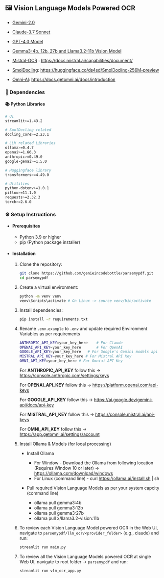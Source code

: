 ## 🖼️ Vision Language Models Powered OCR

- [Gemini-2.0](/llm_ocr/gemini/main.py) 

- [Claude-3.7 Sonnet](/llm_ocr/claude/main.py)

- [GPT-4.0 Model](/llm_ocr/gpt4/main.py)

- [Gemma3-4b, 12b, 27b and Llama3.2-11b Vision Model](/llm_ocr/ollama_models/main.py)

- [Mistral-OCR](/llm_ocr/mistral_ocr/) : https://docs.mistral.ai/capabilities/document/

- [SmolDocling](/llm_ocr/smol_docling/main.py): https://huggingface.co/ds4sd/SmolDocling-256M-preview

- [Omni-AI](/llm_ocr/omni_ai/): https://docs.getomni.ai/docs/introduction

### 🔗 Dependencies

#### 📚 Python Libraries
```bash
# UI
streamlit>=1.43.2 

# SmolDocling related
docling_core>=2.23.1

# LLM related Libraries
ollama>=0.4.7
openai>=1.66.3
anthropic>=0.49.0
google-genai>=1.5.0

# Huggingface library
transformers>=4.49.0

# Utilities
python-dotenv>=1.0.1
pillow>=11.1.0 
requests>=2.32.3
torch>=2.6.0
```

### ⚙️ Setup Instructions

- #### Prerequisites
   - Python 3.9 or higher
   - pip (Python package installer)

- #### Installation
   1. Clone the repository:
      ```bash
      git clone https://github.com/genieincodebottle/parsemypdf.git
      cd parsemypdf
      ```
   2. Create a virtual environment:
      ```bash
      python -m venv venv
      venv\Scripts\activate # On Linux -> source venv/bin/activate
      ```
   3. Install dependencies:
      ```bash
      pip install -r requirements.txt
      ```
   4. Rename `.env.example` to `.env` and update required Environment Variables as per requirements
      ```bash
      ANTHROPIC_API_KEY=your_key_here    # For Claude
      OPENAI_API_KEY=your_key_here       # For OpenAI
      GOOGLE_API_KEY=your_key_here   # For Google's Gemini models api key
      MISTRAL_API_KEY=your_key_here # For Mistral API Key
      OMNI_API_KEY=your_key_here # For Omniai API Key
      ```
      For **ANTHROPIC_API_KEY** follow this -> https://console.anthropic.com/settings/keys

      For **OPENAI_API_KEY** follow this -> https://platform.openai.com/api-keys

      For **GOOGLE_API_KEY** follow this -> https://ai.google.dev/gemini-api/docs/api-key

      For **MISTRAL_API_KEY** follow this -> https://console.mistral.ai/api-keys

      For **OMNI_API_KEY** follow this -> https://app.getomni.ai/settings/account

  5. Install Ollama & Models (for local processing)
      - Install Ollama
         - For Window - Download the Ollama from following location (Requires Window 10 or later) -> https://ollama.com/download/windows
         - For Linux (command line) - curl https://ollama.ai/install.sh | sh

      - Pull required Vision Language Models as per your system capcity (command line)
         - ollama pull gemma3:4b
         - ollama pull gemma3:12b
         - ollama pull gemma3:27b
         - ollama pull x/llama3.2-vision:11b

  6. To review each Vision Language Model powered OCR in the Web UI, navigate to `parsemypdf/llm_ocr/<provider_folder>` (e.g., claude) and run:
      
      ```bash 
      streamlit run main.py 
      ```
  7.  To review all the Vision Language Models powered OCR at single Web UI, navigate to root folder -> `parsemypdf` and run:
      
      ```bash 
      streamlit run vlm_ocr_app.py 
      ```